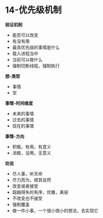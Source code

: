 # 14-优先级机制



**验证机制**

* 能否可以改变
* 有没有用
* 最高优先级的事情是什么
* 载入进程当中
* 当前可以做什么
* 强制切断线程，强制执行

**想-类型**

* 事情
* 空

**事情-时间维度**

* 未来的事情
* 过去的事情
* 现在的事情

**事情-方向**

* 积极，有用，有意义
* 消极，没用，无意义

**劝说**

* 尽人事，听天命
* 尽力而为，顺其自然
* 改变或者接受
* 超越得失的有序，优雅，美丽
* 不改变也不接受
* 强制覆盖
* 做一件小事，一个很小很小的想法，去实现它

